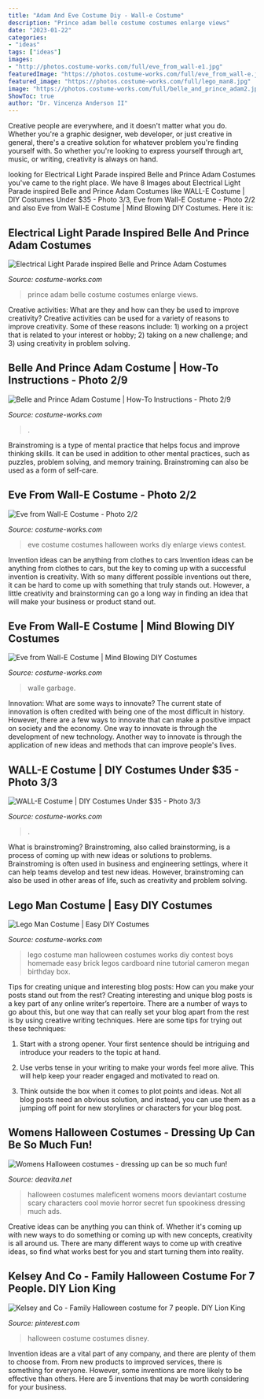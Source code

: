 ```yaml
---
title: "Adam And Eve Costume Diy - Wall-e Costume"
description: "Prince adam belle costume costumes enlarge views"
date: "2023-01-22"
categories:
- "ideas"
tags: ["ideas"]
images:
- "http://photos.costume-works.com/full/eve_from_wall-e1.jpg"
featuredImage: "https://photos.costume-works.com/full/eve_from_wall-e.jpg"
featured_image: "https://photos.costume-works.com/full/lego_man8.jpg"
image: "https://photos.costume-works.com/full/belle_and_prince_adam2.jpg"
ShowToc: true
author: "Dr. Vincenza Anderson II"
---
```



Creative people are everywhere, and it doesn't matter what you do. Whether you're a graphic designer, web developer, or just creative in general, there's a creative solution for whatever problem you're finding yourself with. So whether you're looking to express yourself through art, music, or writing, creativity is always on hand.

	

		
looking for Electrical Light Parade inspired Belle and Prince Adam Costumes you've came to the right place. We have 8 Images about Electrical Light Parade inspired Belle and Prince Adam Costumes like WALL-E Costume | DIY Costumes Under $35 - Photo 3/3, Eve from Wall-E Costume - Photo 2/2 and also Eve from Wall-E Costume | Mind Blowing DIY Costumes. Here it is:
		
    
## Electrical Light Parade Inspired Belle And Prince Adam Costumes

<img loading=lazy src="https://photos.costume-works.com/full/belle_and_prince_adam2.jpg" onerror="this.onerror=null;this.src='https://tse2.mm.bing.net/th?id=OIP.XByBsC7LOpxnhW6_cTyv1wHaJ3&amp;pid=15.1';" alt="Electrical Light Parade inspired Belle and Prince Adam Costumes">

_Source: costume-works.com_

>prince adam belle costume costumes enlarge views. 

	

Creative activities: What are they and how can they be used to improve creativity?
Creative activities can be used for a variety of reasons to improve creativity. Some of these reasons include: 1) working on a project that is related to your interest or hobby; 2) taking on a new challenge; and 3) using creativity in problem solving.

    
## Belle And Prince Adam Costume | How-To Instructions - Photo 2/9

<img loading=lazy src="https://photos.costume-works.com/full/belle_and_prince_adam4.jpg" onerror="this.onerror=null;this.src='https://tse2.mm.bing.net/th?id=OIP.xLcIOfkmWrhYfZpn_nqITAHaLJ&amp;pid=15.1';" alt="Belle and Prince Adam Costume | How-To Instructions - Photo 2/9">

_Source: costume-works.com_

>. 

	

Brainstroming is a type of mental practice that helps focus and improve thinking skills. It can be used in addition to other mental practices, such as puzzles, problem solving, and memory training. Brainstroming can also be used as a form of self-care.

    
## Eve From Wall-E Costume - Photo 2/2

<img loading=lazy src="http://photos.costume-works.com/full/eve_from_wall-e1.jpg" onerror="this.onerror=null;this.src='https://tse4.mm.bing.net/th?id=OIP.rrepG0KyxJCz5IWQEHMcFAHaJ3&amp;pid=15.1';" alt="Eve from Wall-E Costume - Photo 2/2">

_Source: costume-works.com_

>eve costume costumes halloween works diy enlarge views contest. 

	

Invention ideas can be anything from clothes to cars
Invention ideas can be anything from clothes to cars, but the key to coming up with a successful invention is creativity. With so many different possible inventions out there, it can be hard to come up with something that truly stands out. However, a little creativity and brainstorming can go a long way in finding an idea that will make your business or product stand out.

    
## Eve From Wall-E Costume | Mind Blowing DIY Costumes

<img loading=lazy src="https://photos.costume-works.com/full/eve_from_wall-e.jpg" onerror="this.onerror=null;this.src='https://tse3.mm.bing.net/th?id=OIP.d6EJYyfzzgHWhq3yWE_UbAHaKn&amp;pid=15.1';" alt="Eve from Wall-E Costume | Mind Blowing DIY Costumes">

_Source: costume-works.com_

>walle garbage. 

	

Innovation: What are some ways to innovate?
The current state of innovation is often credited with being one of the most difficult in history. However, there are a few ways to innovate that can make a positive impact on society and the economy. One way to innovate is through the development of new technology. Another way to innovate is through the application of new ideas and methods that can improve people's lives.

    
## WALL-E Costume | DIY Costumes Under $35 - Photo 3/3

<img loading=lazy src="https://photos.costume-works.com/full/wall-e5.jpg" onerror="this.onerror=null;this.src='https://tse2.mm.bing.net/th?id=OIP._QPFlyIxpMGSP1C4S1rwkgHaJ3&amp;pid=15.1';" alt="WALL-E Costume | DIY Costumes Under $35 - Photo 3/3">

_Source: costume-works.com_

>. 

	

What is brainstroming?
Brainstroming, also called brainstorming, is a process of coming up with new ideas or solutions to problems. Brainstroming is often used in business and engineering settings, where it can help teams develop and test new ideas. However, brainstroming can also be used in other areas of life, such as creativity and problem solving.

    
## Lego Man Costume | Easy DIY Costumes

<img loading=lazy src="https://photos.costume-works.com/full/lego_man8.jpg" onerror="this.onerror=null;this.src='https://tse2.mm.bing.net/th?id=OIP.S5kFaJjP2Dmz92Crj61jTAHaMu&amp;pid=15.1';" alt="Lego Man Costume | Easy DIY Costumes">

_Source: costume-works.com_

>lego costume man halloween costumes works diy contest boys homemade easy brick legos cardboard nine tutorial cameron megan birthday box. 

	

Tips for creating unique and interesting blog posts: How can you make your posts stand out from the rest?
Creating interesting and unique blog posts is a key part of any online writer’s repertoire. There are a number of ways to go about this, but one way that can really set your blog apart from the rest is by using creative writing techniques. Here are some tips for trying out these techniques:
1. Start with a strong opener. Your first sentence should be intriguing and introduce your readers to the topic at hand.

2. Use verbs tense in your writing to make your words feel more alive. This will help keep your reader engaged and motivated to read on.

3. Think outside the box when it comes to plot points and ideas. Not all blog posts need an obvious solution, and instead, you can use them as a jumping off point for new storylines or characters for your blog post.


    
## Womens Halloween Costumes - Dressing Up Can Be So Much Fun!

<img loading=lazy src="https://deavita.net/wp-content/uploads/2014/09/womens-halloween-costumes-ideas-cool-halloween-costumes-for-women.jpg" onerror="this.onerror=null;this.src='https://tse4.mm.bing.net/th?id=OIP.K__U2rp9gj8cIAWukYbJnQHaLH&amp;pid=15.1';" alt="Womens Halloween costumes - dressing up can be so much fun!">

_Source: deavita.net_

>halloween costumes maleficent womens moors deviantart costume scary characters cool movie horror secret fun spookiness dressing much ads. 

	

Creative ideas can be anything you can think of. Whether it's coming up with new ways to do something or coming up with new concepts, creativity is all around us. There are many different ways to come up with creative ideas, so find what works best for you and start turning them into reality.

    
## Kelsey And Co - Family Halloween Costume For 7 People. DIY Lion King

<img loading=lazy src="https://i.pinimg.com/736x/fb/7e/0e/fb7e0e565f85642b28004482b007df3c.jpg" onerror="this.onerror=null;this.src='https://tse1.mm.bing.net/th?id=OIP.zUB87NN1lWQ4h3SYLpsz0QHaE7&amp;pid=15.1';" alt="Kelsey and Co - Family Halloween costume for 7 people. DIY Lion King">

_Source: pinterest.com_

>halloween costume costumes disney. 

	

Invention ideas are a vital part of any company, and there are plenty of them to choose from. From new products to improved services, there is something for everyone. However, some inventions are more likely to be effective than others. Here are 5 inventions that may be worth considering for your business.

